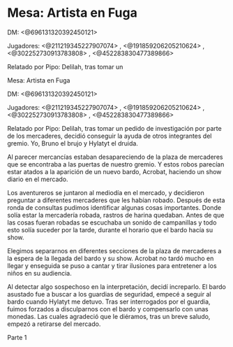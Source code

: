 # Mesa: Artista en Fuga

DM: <@696131320392450121> 

Jugadores: <@211219345227907074> , <@191859206205210624> , <@302252730913783808> , <@452283830477389866> 

Relatado por Pipo: Delilah, tras tomar un 

Mesa: Artista en Fuga

DM: <@696131320392450121> 

Jugadores: <@211219345227907074> , <@191859206205210624> , <@302252730913783808> , <@452283830477389866> 

Relatado por Pipo: Delilah, tras tomar un pedido de investigación por parte de los mercaderes, decidió 
conseguir la ayuda de otros integrantes del gremio. Yo, Bruno el brujo y Hylatyt el druida.

Al parecer mercancías estaban desapareciendo de la plaza de mercaderes que se encontraba a las puertas de nuestro gremio. Y estos robos parecían estar atados a la aparición de un nuevo bardo, Acrobat, haciendo un show diario en el mercado.

Los aventureros se juntaron al mediodía en el mercado, y decidieron preguntar a diferentes mercaderes que les habían robado. Después de esta ronda de consultas pudimos identificar algunas cosas importantes. Donde solía estar la mercadería robada, rastros de harina quedaban. Antes de que las cosas fueran robadas se escuchaba un sonido de campanillas y todo esto solía suceder por la tarde, durante el horario que el bardo hacía su show.

Elegimos separarnos en diferentes secciones de la plaza de mercaderes a la espera de la llegada del bardo y su show. Acrobat no tardó mucho en llegar y enseguida se puso a cantar y tirar ilusiones para entretener a los niños en su audiencia.

Al detectar algo sospechoso en la interpretación, decidí increparlo. El bardo asustado fue a buscar a los guardias de seguridad, empecé a seguir al bardo cuando Hylatyt me detuvo. Tras ser interrogados por el guardia, fuimos forzados a disculparnos con el bardo y compensarlo con unas monedas. Las cuales agradeció que le diéramos, tras un breve saludo, empezó a retirarse del mercado.

Parte 1

